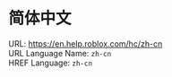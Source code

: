 # 简体中文  
URL: https://en.help.roblox.com/hc/zh-cn  
URL Language Name: `zh-cn`  
HREF Language: `zh-cn`